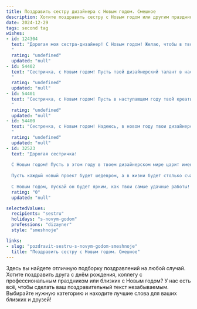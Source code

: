 ```yaml
---
title: Поздравить сестру дизайнера с Новым годом. Смешное
description: Хотите поздравить сестру с Новым годом или другим праздником? Наш ИИ создаст незабываемое поздравление, а вы обязательно выделитесь среди других.  
date: 2024-12-29
tags: second tag
wishes:
- id: 124304
  text: "Дорогая моя сестра-дизайнер! С Новым годом! Желаю, чтобы в твоей жизни было столько вдохновения, сколько оттенков в палитре Pantone, а успех был таким же ярким и запоминающимся, как твоя последняя коллекция! Пусть все твои проекты будут реализованы, а клиенты – довольны, ну а если нет, то пусть виноваты будут завистники с плохим вкусом! Счастья, здоровья и  пусть в Новом году твой талант расцветет ещё пышнее, чем твоя новогодняя ёлка!
  "
  rating: "undefined"
  updated: "null"
- id: 54402
  text: "Сестричка, с Новым годом! Пусть твой дизайнерский талант в наступающем году творит чудеса: создает шедевры на работе, в быту и даже в твоем гардеробе.  Пусть с Нового года твой мир станет ярче, а все твои креативные идеи воплощаются в реальность! 😉🥂
  "
  rating: "undefined"
  updated: "null"
- id: 54401
  text: "Сестричка, с Новым годом! Пусть в наступающем году твой креатив будет настолько ярким, что даже эскизы на салфетках станут шедеврами, а заказчики будут падать в обморок от твоих идей! 🎨🎉
  "
  rating: "undefined"
  updated: "null"
- id: 54400
  text: "Сестренка, с Новым годом! Надеюсь, в новом году твои дизайнерские идеи будут столь же яркими, как и новогодняя гирлянда на елке, и не менее креативными, чем твои новогодние салаты! 😁🍾
  "
  rating: "undefined"
  updated: "null"
- id: 32523
  text: "Дорогая сестричка!
  
  С Новым годом! Пусть в этом году в твоем дизайнерском мире царит именно тот цвет, который ты выберешь, а подруга «проверка на наличие вдохновения» всегда будет в доступе. Желаю, чтобы твои идеи сбывались, как волшебные мечты, а заказчики были такими же понимающими, как наш кошка, когда ты предлагаешь ему новую шапку!
  
  Пусть каждый новый проект будет шедевром, а в жизни будет столько счастья, сколько у тебя эскизов в блокноте. Креативь на полную катушку, а если вдруг не хватает натхновения — представляй, как круто ты будешь выглядеть в новогоднем платье, которое сама же и спроектируешь!
  
  С Новым годом, пускай он будет ярким, как твои самые удачные работы! 🎨✨"
  rating: "0"
  updated: "null"

selectedValues:
  recipients: "sestru"
  holidays: "s-novym-godom"
  professions: "dizayner"
  style: "smeshnoje"

links:
- slug: "pozdravit-sestru-s-novym-godom-smeshnoje"
  title: "Поздравить сестру с Новым годом. Смешное"
---
```


Здесь вы найдете отличную подборку поздравлений на любой случай. 
Хотите поздравить друга с днём рождения, коллегу с профессиональным праздником или близких с Новым годом? У нас есть всё, чтобы сделать ваш поздравительный текст незабываемым. Выбирайте нужную категорию и находите лучшие слова для ваших близких и друзей!
